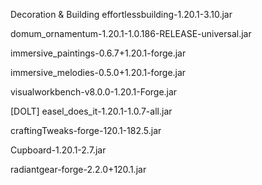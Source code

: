 Decoration & Building
effortlessbuilding-1.20.1-3.10.jar

domum_ornamentum-1.20.1-1.0.186-RELEASE-universal.jar

immersive_paintings-0.6.7+1.20.1-forge.jar

immersive_melodies-0.5.0+1.20.1-forge.jar

visualworkbench-v8.0.0-1.20.1-Forge.jar

[DOLT] easel_does_it-1.20.1-1.0.7-all.jar

craftingTweaks-forge-120.1-182.5.jar

Cupboard-1.20.1-2.7.jar

radiantgear-forge-2.2.0+120.1.jar

